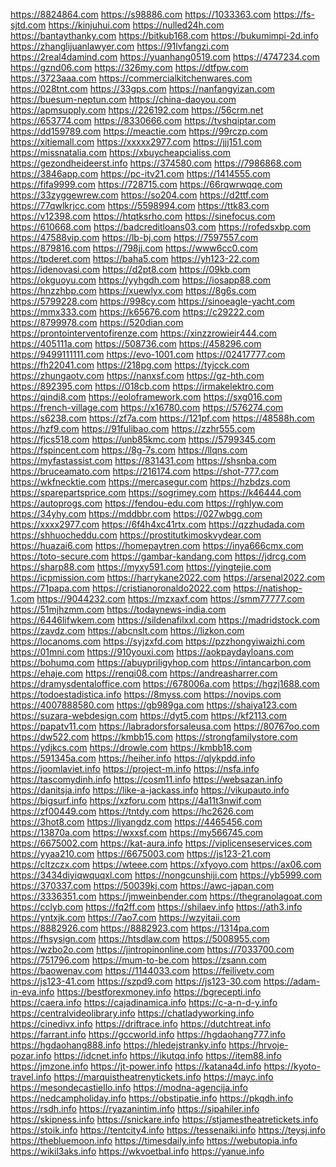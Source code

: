 <a href="https://8824864.com">https://8824864.com</a>
<a href="https://s98886.com">https://s98886.com</a>
<a href="https://1033363.com">https://1033363.com</a>
<a href="https://fs-sjtd.com">https://fs-sjtd.com</a>
<a href="https://kinjuhui.com">https://kinjuhui.com</a>
<a href="https://nulled24h.com">https://nulled24h.com</a>
<a href="https://bantaythanky.com">https://bantaythanky.com</a>
<a href="https://bitkub168.com">https://bitkub168.com</a>
<a href="https://bukumimpi-2d.info">https://bukumimpi-2d.info</a>
<a href="https://zhanglijuanlawyer.com">https://zhanglijuanlawyer.com</a>
<a href="https://91lvfangzi.com">https://91lvfangzi.com</a>
<a href="https://2real4damind.com">https://2real4damind.com</a>
<a href="https://yuanhang0519.com">https://yuanhang0519.com</a>
<a href="https://4747234.com">https://4747234.com</a>
<a href="https://gznd06.com">https://gznd06.com</a>
<a href="https://326my.com">https://326my.com</a>
<a href="https://dtfpw.com">https://dtfpw.com</a>
<a href="https://3723aaa.com">https://3723aaa.com</a>
<a href="https://commercialkitchenwares.com">https://commercialkitchenwares.com</a>
<a href="https://028tnt.com">https://028tnt.com</a>
<a href="https://33gps.com">https://33gps.com</a>
<a href="https://nanfangyizan.com">https://nanfangyizan.com</a>
<a href="https://buesum-neptun.com">https://buesum-neptun.com</a>
<a href="https://china-daoyou.com">https://china-daoyou.com</a>
<a href="https://apmsupply.com">https://apmsupply.com</a>
<a href="https://226192.com">https://226192.com</a>
<a href="https://56crm.net">https://56crm.net</a>
<a href="https://653774.com">https://653774.com</a>
<a href="https://8330666.com">https://8330666.com</a>
<a href="https://tvshqiptar.com">https://tvshqiptar.com</a>
<a href="https://dd159789.com">https://dd159789.com</a>
<a href="https://meactie.com">https://meactie.com</a>
<a href="https://99rczp.com">https://99rczp.com</a>
<a href="https://xitiemall.com">https://xitiemall.com</a>
<a href="https://xxxxx2977.com">https://xxxxx2977.com</a>
<a href="https://jjj151.com">https://jjj151.com</a>
<a href="https://missnatalia.com">https://missnatalia.com</a>
<a href="https://xbuycheapcialiss.com">https://xbuycheapcialiss.com</a>
<a href="https://gezondheideerst.info">https://gezondheideerst.info</a>
<a href="https://374580.com">https://374580.com</a>
<a href="https://7986868.com">https://7986868.com</a>
<a href="https://3846app.com">https://3846app.com</a>
<a href="https://pc-itv21.com">https://pc-itv21.com</a>
<a href="https://1414555.com">https://1414555.com</a>
<a href="https://fifa9999.com">https://fifa9999.com</a>
<a href="https://728715.com">https://728715.com</a>
<a href="https://66rqwrwqqe.com">https://66rqwrwqqe.com</a>
<a href="https://33zyggewrew.com">https://33zyggewrew.com</a>
<a href="https://so204.com">https://so204.com</a>
<a href="https://d2ttf.com">https://d2ttf.com</a>
<a href="https://77qwlkrjcc.com">https://77qwlkrjcc.com</a>
<a href="https://5598994.com">https://5598994.com</a>
<a href="https://ttk83.com">https://ttk83.com</a>
<a href="https://v12398.com">https://v12398.com</a>
<a href="https://htqtksrho.com">https://htqtksrho.com</a>
<a href="https://sinefocus.com">https://sinefocus.com</a>
<a href="https://610668.com">https://610668.com</a>
<a href="https://badcreditloans03.com">https://badcreditloans03.com</a>
<a href="https://rofedsxbp.com">https://rofedsxbp.com</a>
<a href="https://47588vip.com">https://47588vip.com</a>
<a href="https://lb-bj.com">https://lb-bj.com</a>
<a href="https://7597557.com">https://7597557.com</a>
<a href="https://879816.com">https://879816.com</a>
<a href="https://798jj.com">https://798jj.com</a>
<a href="https://www6cc0.com">https://www6cc0.com</a>
<a href="https://tpderet.com">https://tpderet.com</a>
<a href="https://baha5.com">https://baha5.com</a>
<a href="https://yh123-22.com">https://yh123-22.com</a>
<a href="https://idenovasi.com">https://idenovasi.com</a>
<a href="https://d2pt8.com">https://d2pt8.com</a>
<a href="https://09kb.com">https://09kb.com</a>
<a href="https://okguoyu.com">https://okguoyu.com</a>
<a href="https://yyhgdh.com">https://yyhgdh.com</a>
<a href="https://iosapp88.com">https://iosapp88.com</a>
<a href="https://hnzzhbp.com">https://hnzzhbp.com</a>
<a href="https://xuewlyx.com">https://xuewlyx.com</a>
<a href="https://8g6s.com">https://8g6s.com</a>
<a href="https://5799228.com">https://5799228.com</a>
<a href="https://998cy.com">https://998cy.com</a>
<a href="https://sinoeagle-yacht.com">https://sinoeagle-yacht.com</a>
<a href="https://mmx333.com">https://mmx333.com</a>
<a href="https://k65676.com">https://k65676.com</a>
<a href="https://c29222.com">https://c29222.com</a>
<a href="https://8799978.com">https://8799978.com</a>
<a href="https://520dian.com">https://520dian.com</a>
<a href="https://prontointerventofirenze.com">https://prontointerventofirenze.com</a>
<a href="https://xinzzrowieir444.com">https://xinzzrowieir444.com</a>
<a href="https://405111a.com">https://405111a.com</a>
<a href="https://508736.com">https://508736.com</a>
<a href="https://458296.com">https://458296.com</a>
<a href="https://9499111111.com">https://9499111111.com</a>
<a href="https://evo-1001.com">https://evo-1001.com</a>
<a href="https://02417777.com">https://02417777.com</a>
<a href="https://fh22041.com">https://fh22041.com</a>
<a href="https://218pg.com">https://218pg.com</a>
<a href="https://tyjcck.com">https://tyjcck.com</a>
<a href="https://zhungaotv.com">https://zhungaotv.com</a>
<a href="https://nanxsf.com">https://nanxsf.com</a>
<a href="https://gz-hth.com">https://gz-hth.com</a>
<a href="https://892395.com">https://892395.com</a>
<a href="https://018cb.com">https://018cb.com</a>
<a href="https://irmakelektro.com">https://irmakelektro.com</a>
<a href="https://qindi8.com">https://qindi8.com</a>
<a href="https://eoloframework.com">https://eoloframework.com</a>
<a href="https://sxg016.com">https://sxg016.com</a>
<a href="https://french-village.com">https://french-village.com</a>
<a href="https://x16780.com">https://x16780.com</a>
<a href="https://576274.com">https://576274.com</a>
<a href="https://s6238.com">https://s6238.com</a>
<a href="https://zf7a.com">https://zf7a.com</a>
<a href="https://121pf.com">https://121pf.com</a>
<a href="https://48588h.com">https://48588h.com</a>
<a href="https://hzf9.com">https://hzf9.com</a>
<a href="https://91fulibao.com">https://91fulibao.com</a>
<a href="https://zzhr555.com">https://zzhr555.com</a>
<a href="https://fjcs518.com">https://fjcs518.com</a>
<a href="https://unb85kmc.com">https://unb85kmc.com</a>
<a href="https://5799345.com">https://5799345.com</a>
<a href="https://fspincent.com">https://fspincent.com</a>
<a href="https://8g-7s.com">https://8g-7s.com</a>
<a href="https://llqns.com">https://llqns.com</a>
<a href="https://myfastassist.com">https://myfastassist.com</a>
<a href="https://831431.com">https://831431.com</a>
<a href="https://shsnba.com">https://shsnba.com</a>
<a href="https://bruceamato.com">https://bruceamato.com</a>
<a href="https://216174.com">https://216174.com</a>
<a href="https://shot-777.com">https://shot-777.com</a>
<a href="https://wkfnecktie.com">https://wkfnecktie.com</a>
<a href="https://mercasegur.com">https://mercasegur.com</a>
<a href="https://hzbdzs.com">https://hzbdzs.com</a>
<a href="https://sparepartsprice.com">https://sparepartsprice.com</a>
<a href="https://sogrimey.com">https://sogrimey.com</a>
<a href="https://k46444.com">https://k46444.com</a>
<a href="https://autoprogs.com">https://autoprogs.com</a>
<a href="https://fendou-edu.com">https://fendou-edu.com</a>
<a href="https://rghlyw.com">https://rghlyw.com</a>
<a href="https://34yhy.com">https://34yhy.com</a>
<a href="https://mddbbr.com">https://mddbbr.com</a>
<a href="https://027wbgg.com">https://027wbgg.com</a>
<a href="https://xxxx2977.com">https://xxxx2977.com</a>
<a href="https://6f4h4xc41rtx.com">https://6f4h4xc41rtx.com</a>
<a href="https://qzzhudada.com">https://qzzhudada.com</a>
<a href="https://shhuocheddu.com">https://shhuocheddu.com</a>
<a href="https://prostitutkimoskvydear.com">https://prostitutkimoskvydear.com</a>
<a href="https://huazai6.com">https://huazai6.com</a>
<a href="https://homepaytren.com">https://homepaytren.com</a>
<a href="https://inya666cmx.com">https://inya666cmx.com</a>
<a href="https://toto-secure.com">https://toto-secure.com</a>
<a href="https://gambar-kandang.com">https://gambar-kandang.com</a>
<a href="https://jdrcg.com">https://jdrcg.com</a>
<a href="https://sharp88.com">https://sharp88.com</a>
<a href="https://myxy591.com">https://myxy591.com</a>
<a href="https://yingtejie.com">https://yingtejie.com</a>
<a href="https://icpmission.com">https://icpmission.com</a>
<a href="https://harrykane2022.com">https://harrykane2022.com</a>
<a href="https://arsenal2022.com">https://arsenal2022.com</a>
<a href="https://71papa.com">https://71papa.com</a>
<a href="https://cristianoronaldo2022.com">https://cristianoronaldo2022.com</a>
<a href="https://natishop-1.com">https://natishop-1.com</a>
<a href="https://9044232.com">https://9044232.com</a>
<a href="https://mzxaxf.com">https://mzxaxf.com</a>
<a href="https://smm77777.com">https://smm77777.com</a>
<a href="https://51mjhzmm.com">https://51mjhzmm.com</a>
<a href="https://todaynews-india.com">https://todaynews-india.com</a>
<a href="https://6446lifwkem.com">https://6446lifwkem.com</a>
<a href="https://sildenafilxxl.com">https://sildenafilxxl.com</a>
<a href="https://madridstock.com">https://madridstock.com</a>
<a href="https://zavdz.com">https://zavdz.com</a>
<a href="https://abcnslt.com">https://abcnslt.com</a>
<a href="https://lizkon.com">https://lizkon.com</a>
<a href="https://locanoms.com">https://locanoms.com</a>
<a href="https://syjzxfd.com">https://syjzxfd.com</a>
<a href="https://pzzhongyiwaizhi.com">https://pzzhongyiwaizhi.com</a>
<a href="https://01mni.com">https://01mni.com</a>
<a href="https://910youxi.com">https://910youxi.com</a>
<a href="https://aokpaydayloans.com">https://aokpaydayloans.com</a>
<a href="https://bohumq.com">https://bohumq.com</a>
<a href="https://abuypriligyhop.com">https://abuypriligyhop.com</a>
<a href="https://intancarbon.com">https://intancarbon.com</a>
<a href="https://ehaje.com">https://ehaje.com</a>
<a href="https://renqi08.com">https://renqi08.com</a>
<a href="https://andreasharrer.com">https://andreasharrer.com</a>
<a href="https://dramysdentaloffice.com">https://dramysdentaloffice.com</a>
<a href="https://678006a.com">https://678006a.com</a>
<a href="https://hgzj1688.com">https://hgzj1688.com</a>
<a href="https://todoestadistica.info">https://todoestadistica.info</a>
<a href="https://8myss.com">https://8myss.com</a>
<a href="https://novips.com">https://novips.com</a>
<a href="https://4007888580.com">https://4007888580.com</a>
<a href="https://gb989ga.com">https://gb989ga.com</a>
<a href="https://shaiya123.com">https://shaiya123.com</a>
<a href="https://suzara-webdesign.com">https://suzara-webdesign.com</a>
<a href="https://dyt5.com">https://dyt5.com</a>
<a href="https://kf2113.com">https://kf2113.com</a>
<a href="https://papatv11.com">https://papatv11.com</a>
<a href="https://labradorsforsaleusa.com">https://labradorsforsaleusa.com</a>
<a href="https://80767oo.com">https://80767oo.com</a>
<a href="https://dw522.com">https://dw522.com</a>
<a href="https://kmbb15.com">https://kmbb15.com</a>
<a href="https://strongfamilystore.com">https://strongfamilystore.com</a>
<a href="https://ydjkcs.com">https://ydjkcs.com</a>
<a href="https://drowle.com">https://drowle.com</a>
<a href="https://kmbb18.com">https://kmbb18.com</a>
<a href="https://591345a.com">https://591345a.com</a>
<a href="https://heiher.info">https://heiher.info</a>
<a href="https://qlykpdd.info">https://qlykpdd.info</a>
<a href="https://joomlaviet.info">https://joomlaviet.info</a>
<a href="https://project-m.info">https://project-m.info</a>
<a href="https://nsfa.info">https://nsfa.info</a>
<a href="https://tascomydinh.info">https://tascomydinh.info</a>
<a href="https://cosm11.info">https://cosm11.info</a>
<a href="https://websazan.info">https://websazan.info</a>
<a href="https://danitsja.info">https://danitsja.info</a>
<a href="https://like-a-jackass.info">https://like-a-jackass.info</a>
<a href="https://vikupauto.info">https://vikupauto.info</a>
<a href="https://bigsurf.info">https://bigsurf.info</a>
<a href="https://xzforu.com">https://xzforu.com</a>
<a href="https://4a11t3nwif.com">https://4a11t3nwif.com</a>
<a href="https://zf00449.com">https://zf00449.com</a>
<a href="https://tntdy.com">https://tntdy.com</a>
<a href="https://hc2626.com">https://hc2626.com</a>
<a href="https://3hot8.com">https://3hot8.com</a>
<a href="https://liyangdz.com">https://liyangdz.com</a>
<a href="https://4465456.com">https://4465456.com</a>
<a href="https://13870a.com">https://13870a.com</a>
<a href="https://wxxsf.com">https://wxxsf.com</a>
<a href="https://my566745.com">https://my566745.com</a>
<a href="https://6675002.com">https://6675002.com</a>
<a href="https://kat-aura.info">https://kat-aura.info</a>
<a href="https://viplicenseservices.com">https://viplicenseservices.com</a>
<a href="https://yyaa210.com">https://yyaa210.com</a>
<a href="https://6675003.com">https://6675003.com</a>
<a href="https://js123-21.com">https://js123-21.com</a>
<a href="https://cltzczx.com">https://cltzczx.com</a>
<a href="https://wteee.com">https://wteee.com</a>
<a href="https://xfyoyo.com">https://xfyoyo.com</a>
<a href="https://ax06.com">https://ax06.com</a>
<a href="https://3434diyiqwquqxl.com">https://3434diyiqwquqxl.com</a>
<a href="https://nongcunshiji.com">https://nongcunshiji.com</a>
<a href="https://yb5999.com">https://yb5999.com</a>
<a href="https://370337.com">https://370337.com</a>
<a href="https://50039kj.com">https://50039kj.com</a>
<a href="https://awc-japan.com">https://awc-japan.com</a>
<a href="https://3336351.com">https://3336351.com</a>
<a href="https://jmweinbender.com">https://jmweinbender.com</a>
<a href="https://thegranolagoat.com">https://thegranolagoat.com</a>
<a href="https://cclyb.com">https://cclyb.com</a>
<a href="https://fq2ff.com">https://fq2ff.com</a>
<a href="https://shilaev.info">https://shilaev.info</a>
<a href="https://ath3.info">https://ath3.info</a>
<a href="https://yntxjk.com">https://yntxjk.com</a>
<a href="https://7ao7.com">https://7ao7.com</a>
<a href="https://wzyitaii.com">https://wzyitaii.com</a>
<a href="https://8882926.com">https://8882926.com</a>
<a href="https://8882923.com">https://8882923.com</a>
<a href="https://1314pa.com">https://1314pa.com</a>
<a href="https://fhsysign.com">https://fhsysign.com</a>
<a href="https://htsdlaw.com">https://htsdlaw.com</a>
<a href="https://5008955.com">https://5008955.com</a>
<a href="https://wzbo2o.com">https://wzbo2o.com</a>
<a href="https://jintropinonline.com">https://jintropinonline.com</a>
<a href="https://7033700.com">https://7033700.com</a>
<a href="https://751796.com">https://751796.com</a>
<a href="https://mum-to-be.com">https://mum-to-be.com</a>
<a href="https://zsann.com">https://zsann.com</a>
<a href="https://baowenav.com">https://baowenav.com</a>
<a href="https://1144033.com">https://1144033.com</a>
<a href="https://feilivetv.com">https://feilivetv.com</a>
<a href="https://js123-41.com">https://js123-41.com</a>
<a href="https://szpd9.com">https://szpd9.com</a>
<a href="https://js123-30.com">https://js123-30.com</a>
<a href="https://adam-in-eva.info">https://adam-in-eva.info</a>
<a href="https://bestforexmoney.info">https://bestforexmoney.info</a>
<a href="https://bgrecepti.info">https://bgrecepti.info</a>
<a href="https://caera.info">https://caera.info</a>
<a href="https://cajadinamica.info">https://cajadinamica.info</a>
<a href="https://c-a-n-d-y.info">https://c-a-n-d-y.info</a>
<a href="https://centralvideolibrary.info">https://centralvideolibrary.info</a>
<a href="https://chatladyworking.info">https://chatladyworking.info</a>
<a href="https://cinedivx.info">https://cinedivx.info</a>
<a href="https://driftrace.info">https://driftrace.info</a>
<a href="https://dutchtreat.info">https://dutchtreat.info</a>
<a href="https://farrant.info">https://farrant.info</a>
<a href="https://gccworld.info">https://gccworld.info</a>
<a href="https://hgdaohang777.info">https://hgdaohang777.info</a>
<a href="https://hgdaohang888.info">https://hgdaohang888.info</a>
<a href="https://hledejstranky.info">https://hledejstranky.info</a>
<a href="https://hrvoje-pozar.info">https://hrvoje-pozar.info</a>
<a href="https://idcnet.info">https://idcnet.info</a>
<a href="https://ikutqq.info">https://ikutqq.info</a>
<a href="https://item88.info">https://item88.info</a>
<a href="https://jmzone.info">https://jmzone.info</a>
<a href="https://jt-power.info">https://jt-power.info</a>
<a href="https://katana4d.info">https://katana4d.info</a>
<a href="https://kyoto-travel.info">https://kyoto-travel.info</a>
<a href="https://marquistheatrenytickets.info">https://marquistheatrenytickets.info</a>
<a href="https://mayc.info">https://mayc.info</a>
<a href="https://mesondecastiello.info">https://mesondecastiello.info</a>
<a href="https://modna-agencija.info">https://modna-agencija.info</a>
<a href="https://nedcampholiday.info">https://nedcampholiday.info</a>
<a href="https://obstipatie.info">https://obstipatie.info</a>
<a href="https://pkqdh.info">https://pkqdh.info</a>
<a href="https://rsdh.info">https://rsdh.info</a>
<a href="https://ryazanintim.info">https://ryazanintim.info</a>
<a href="https://sipahiler.info">https://sipahiler.info</a>
<a href="https://skipness.info">https://skipness.info</a>
<a href="https://snickare.info">https://snickare.info</a>
<a href="https://stjamestheatretickets.info">https://stjamestheatretickets.info</a>
<a href="https://stoik.info">https://stoik.info</a>
<a href="https://tentcity4.info">https://tentcity4.info</a>
<a href="https://tessenaiki.info">https://tessenaiki.info</a>
<a href="https://teysj.info">https://teysj.info</a>
<a href="https://thebluemoon.info">https://thebluemoon.info</a>
<a href="https://timesdaily.info">https://timesdaily.info</a>
<a href="https://webutopia.info">https://webutopia.info</a>
<a href="https://wikil3aks.info">https://wikil3aks.info</a>
<a href="https://wkvoetbal.info">https://wkvoetbal.info</a>
<a href="https://yanue.info">https://yanue.info</a>
